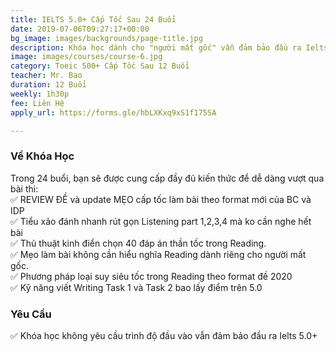 ```yaml
---
title: IELTS 5.0+ Cấp Tốc Sau 24 Buổi
date: 2019-07-06T09:27:17+00:00
bg_image: images/backgrounds/page-title.jpg
description: Khóa học dành cho "người mất gốc" vẫn đảm bảo đầu ra Ielts 5.0+
image: images/courses/course-6.jpg
category: Toeic 500+ Cấp Tốc Sau 12 Buổi
teacher: Mr. Bao
duration: 12 Buổi
weekly: 1h30p
fee: Liên Hệ
apply_url: https://forms.gle/hbLXKxq9xS1f175SA

---
```

### Về Khóa Học

Trong 24 buổi, bạn sẽ được cung cấp đầy đủ kiến thức để dễ dàng vượt qua bài thi:  
✅ REVIEW ĐỀ và update MẸO cấp tốc làm bài theo format mới của BC và IDP  
✅ Tiểu xảo đánh nhanh rút gọn Listening part 1,2,3,4 mà ko cần nghe hết bài  
✅ Thủ thuật kinh điển chọn 40 đáp án thần tốc trong Reading.  
✅ Mẹo làm bài không cần hiểu nghĩa Reading dành riêng cho người mất gốc.  
✅ Phương pháp loại suy siêu tốc trong Reading theo format đề 2020  
✅ Kỹ năng viết Writing Task 1 và Task 2 bao lấy điểm trên 5.0</p>

### Yêu Cầu

✅ Khóa học không yêu cầu trình độ đầu vào vẫn đảm bảo đầu ra Ielts 5.0+ 